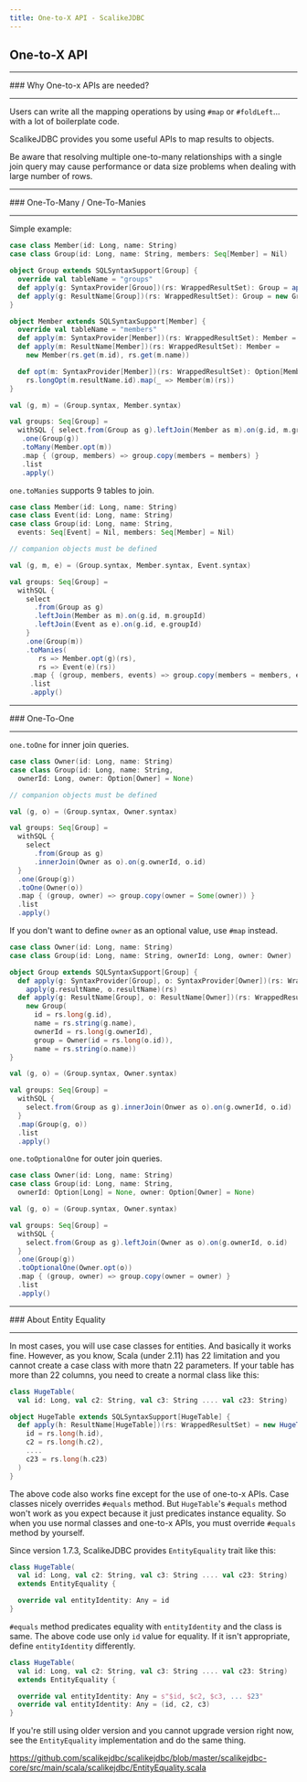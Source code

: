 ```yaml
---
title: One-to-X API - ScalikeJDBC
---
```


## One-to-X API

<hr/>
### Why One-to-x APIs are needed?
<hr/>

Users can write all the mapping operations by using `#map` or `#foldLeft`... with a lot of boilerplate code.

ScalikeJDBC provides you some useful APIs to map results to objects.

<div class="alert alert-warning">
Be aware that resolving multiple one-to-many relationships with a single join query may cause performance or data size problems when dealing with large number of rows.
</div>

<hr/>
### One-To-Many / One-To-Manies
<hr/>

Simple example:

```scala
case class Member(id: Long, name: String)
case class Group(id: Long, name: String, members: Seq[Member] = Nil)

object Group extends SQLSyntaxSupport[Group] { 
  override val tableName = "groups"
  def apply(g: SyntaxProvider[Grouo])(rs: WrappedResultSet): Group = apply(g.resultName)(rs)
  def apply(g: ResultName[Group])(rs: WrappedResultSet): Group = new Group(rs.get(g.id), rs.get(g.name))
}

object Member extends SQLSyntaxSupport[Member] {
  override val tableName = "members"
  def apply(m: SyntaxProvider[Member])(rs: WrappedResultSet): Member = apply(m.resultName)(rs)
  def apply(m: ResultName[Member])(rs: WrappedResultSet): Member = 
    new Member(rs.get(m.id), rs.get(m.name))

  def opt(m: SyntaxProvider[Member])(rs: WrappedResultSet): Option[Member] = 
    rs.longOpt(m.resultName.id).map(_ => Member(m)(rs))
}

val (g, m) = (Group.syntax, Member.syntax)

val groups: Seq[Group] = 
  withSQL { select.from(Group as g).leftJoin(Member as m).on(g.id, m.groupId) }
   .one(Group(g))
   .toMany(Member.opt(m))
   .map { (group, members) => group.copy(members = members) }
   .list
   .apply()
```

`one.toManies` supports 9 tables to join.

```scala
case class Member(id: Long, name: String)
case class Event(id: Long, name: String) 
case class Group(id: Long, name: String, 
  events: Seq[Event] = Nil, members: Seq[Member] = Nil)

// companion objects must be defined

val (g, m, e) = (Group.syntax, Member.syntax, Event.syntax)

val groups: Seq[Group] = 
  withSQL {
    select
      .from(Group as g)
      .leftJoin(Member as m).on(g.id, m.groupId)
      .leftJoin(Event as e).on(g.id, e.groupId)
    }
    .one(Group(m))
    .toManies(
       rs => Member.opt(g)(rs),
       rs => Event(e)(rs))
     .map { (group, members, events) => group.copy(members = members, events = events) }
     .list
     .apply()
```

<hr/>
### One-To-One
<hr/>

`one.toOne` for inner join queries.

```scala
case class Owner(id: Long, name: String)
case class Group(id: Long, name: String,
  ownerId: Long, owner: Option[Owner] = None) 

// companion objects must be defined

val (g, o) = (Group.syntax, Owner.syntax)

val groups: Seq[Group] = 
  withSQL {
    select
      .from(Group as g)
      .innerJoin(Owner as o).on(g.ownerId, o.id)
  }
  .one(Group(g))
  .toOne(Owner(o))
  .map { (group, owner) => group.copy(owner = Some(owner)) }
  .list
  .apply()
```

If you don't want to define `owner` as an optional value, use `#map` instead.

```scala
case class Owner(id: Long, name: String)
case class Group(id: Long, name: String, ownerId: Long, owner: Owner)

object Group extends SQLSyntaxSupport[Group] {
  def apply(g: SyntaxProvider[Group], o: SyntaxProvider[Owner])(rs: WrappedResultSet): Group = 
    apply(g.resultName, o.resultName)(rs)
  def apply(g: ResultName[Group], o: ResultName[Owner])(rs: WrappedResultSet): Group = 
    new Group(
      id = rs.long(g.id),
      name = rs.string(g.name),
      ownerId = rs.long(g.ownerId),
      group = Owner(id = rs.long(o.id)),
      name = rs.string(o.name))
}

val (g, o) = (Group.syntax, Owner.syntax)

val groups: Seq[Group] = 
  withSQL {
    select.from(Group as g).innerJoin(Onwer as o).on(g.ownerId, o.id) 
  }
  .map(Group(g, o))
  .list
  .apply()
```

`one.toOptionalOne` for outer join queries.

```scala
case class Owner(id: Long, name: String)
case class Group(id: Long, name: String,
  ownerId: Option[Long] = None, owner: Option[Owner] = None)

val (g, o) = (Group.syntax, Owner.syntax)

val groups: Seq[Group] = 
  withSQL {
    select.from(Group as g).leftJoin(Owner as o).on(g.ownerId, o.id)
  }
  .one(Group(g))
  .toOptionalOne(Owner.opt(o))
  .map { (group, owner) => group.copy(owner = owner) }
  .list
  .apply()
```

<hr/>
### About Entity Equality
<hr/>

In most cases, you will use case classes for entities. And basically it works fine. However, as you know, Scala (under 2.11) has 22 limitation and you cannot create a case class with more thatn 22 parameters. If your table has more than 22 columns, you need to create a normal class like this:

```scala
class HugeTable(
  val id: Long, val c2: String, val c3: String .... val c23: String)

object HugeTable extends SQLSyntaxSupport[HugeTable] {
  def apply(h: ResultName[HugeTable])(rs: WrappedResultSet) = new HugeTable(
    id = rs.long(h.id),
    c2 = rs.long(h.c2),
    ....
    c23 = rs.long(h.c23)
  )
}
```

The above code also works fine except for the use of one-to-x APIs. Case classes nicely overrides `#equals` method. But `HugeTable`'s `#equals` method won't work as you expect because it just predicates instance equality. So when you use normal classes and one-to-x APIs, you must override `#equals` method by yourself.

Since version 1.7.3, ScalikeJDBC provides `EntityEquality` trait like this: 

```scala
class HugeTable(
  val id: Long, val c2: String, val c3: String .... val c23: String) 
  extends EntityEquality {

  override val entityIdentity: Any = id
}
```

`#equals` method predicates equality with `entityIdentity` and the class is same. The above code use only `id` value for equality. If it isn't appropriate, define `entityIdentity` differently.

```scala
class HugeTable(
  val id: Long, val c2: String, val c3: String .... val c23: String)
  extends EntityEquality {

  override val entityIdentity: Any = s"$id, $c2, $c3, ... $23"
  override val entityIdentity: Any = (id, c2, c3)
}
```

If you're still using older version and you cannot upgrade version right now, see the `EntityEquality` implementation and do the same thing.

https://github.com/scalikejdbc/scalikejdbc/blob/master/scalikejdbc-core/src/main/scala/scalikejdbc/EntityEquality.scala

